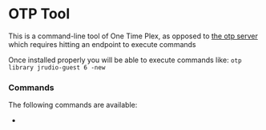 # OTP Tool

This is a command-line tool of One Time Plex, as opposed to [the otp server](../otp) which requires hitting an endpoint to execute commands

Once installed properly you will be able to execute commands like: `otp library jrudio-guest 6 -new`

### Commands

The following commands are available:

- 